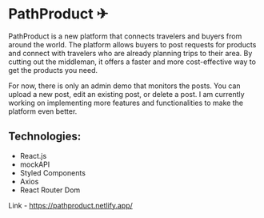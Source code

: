 # PathProduct ✈

PathProduct is a new platform that connects travelers and buyers from around the world. The platform allows buyers to post requests for products and connect with travelers who are already planning trips to their area. By cutting out the middleman, it offers a faster and more cost-effective way to get the products you need.

For now, there is only an admin demo that monitors the posts. You can upload a new post, edit an existing post, or delete a post. I am currently working on implementing more features and functionalities to make the platform even better.

## Technologies:
* React.js
* mockAPI
* Styled Components
* Axios
* React Router Dom


Link - https://pathproduct.netlify.app/

